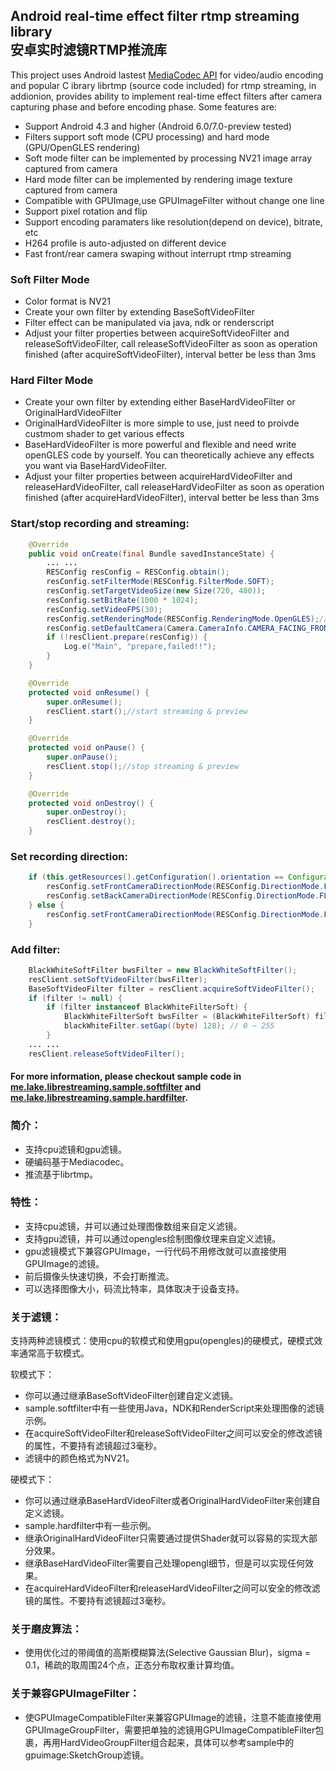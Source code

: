 ## Android real-time effect filter rtmp streaming library <br/> 安卓实时滤镜RTMP推流库

This project uses Android lastest [MediaCodec API](https://developer.android.com/reference/android/media/MediaCodec.html) for video/audio encoding and popular C ibrary librtmp (source code included) for rtmp streaming, in addionion, provides ability to implement real-time effect filters after camera capturing phase and before encoding phase. Some features are:

- Support Android 4.3 and higher (Android 6.0/7.0-preview tested)
- Filters support soft mode (CPU processing) and hard mode (GPU/OpenGLES rendering)
- Soft mode filter can be implemented by processing NV21 image array captured from camera  
- Hard mode filter can be implemented by rendering image texture captured from camera
- Compatible with GPUImage,use GPUImageFilter without change one line
- Support pixel rotation and flip
- Support encoding paramaters like resolution(depend on device), bitrate, etc
- H264 profile is auto-adjusted on different device
- Fast front/rear camera swaping without interrupt rtmp streaming

### Soft Filter Mode

- Color format is NV21
- Create your own filter by extending BaseSoftVideoFilter 
- Filter effect can be manipulated via java, ndk or renderscript
- Adjust your filter properties between acquireSoftVideoFilter and releaseSoftVideoFilter, call releaseSoftVideoFilter as soon as operation finished (after acquireSoftVideoFilter), interval better be less than 3ms


### Hard Filter Mode

- Create your own filter by extending either BaseHardVideoFilter or OriginalHardVideoFilter
- OriginalHardVideoFilter is more simple to use, just need to proivde custmom shader to get  various effects
- BaseHardVideoFilter is more powerful and flexible and need write openGLES code by yourself. You can theoretically achieve any effects you want via BaseHardVideoFilter.
- Adjust your filter properties between acquireHardVideoFilter and releaseHardVideoFilter, call releaseHardVideoFilter as soon as operation finished (after acquireHardVideoFilter), interval better be less than 3ms

### Start/stop recording and streaming:
```java
    @Override
    public void onCreate(final Bundle savedInstanceState) {
        ... ...
        RESConfig resConfig = RESConfig.obtain();
        resConfig.setFilterMode(RESConfig.FilterMode.SOFT);
        resConfig.setTargetVideoSize(new Size(720, 480));
        resConfig.setBitRate(1000 * 1024);
        resConfig.setVideoFPS(30);
        resConfig.setRenderingMode(RESConfig.RenderingMode.OpenGLES);//setrender mode in softmode
        resConfig.setDefaultCamera(Camera.CameraInfo.CAMERA_FACING_FRONT);
        if (!resClient.prepare(resConfig)) {
            Log.e("Main", "prepare,failed!!");
        }
    }

    @Override
    protected void onResume() {
        super.onResume();
        resClient.start();//start streaming & preview
    }

    @Override
    protected void onPause() {
        super.onPause();
        resClient.stop();//stop streaming & preview
    }

    @Override
    protected void onDestroy() {
        super.onDestroy();
        resClient.destroy();
    }
```

### Set recording direction:
```java
    if (this.getResources().getConfiguration().orientation == Configuration.ORIENTATION_PORTRAIT) {
        resConfig.setFrontCameraDirectionMode(RESConfig.DirectionMode.FLAG_DIRECTION_ROATATION_90 | RESConfig.DirectionMode.FLAG_DIRECTION_FLIP_HORIZONTAL);
        resConfig.setBackCameraDirectionMode(RESConfig.DirectionMode.FLAG_DIRECTION_ROATATION_90);
    } else {
        resConfig.setFrontCameraDirectionMode(RESConfig.DirectionMode.FLAG_DIRECTION_FLIP_HORIZONTAL);
    }
```

### Add filter:
```java
    BlackWhiteSoftFilter bwsFilter = new BlackWhiteSoftFilter();
    resClient.setSoftVideoFilter(bwsFilter);
    BaseSoftVideoFilter filter = resClient.acquireSoftVideoFilter();
    if (filter != null) {
        if (filter instanceof BlackWhiteFilterSoft) {
            BlackWhiteFilterSoft bwsFilter = (BlackWhiteFilterSoft) filter;
            blackWhiteFilter.setGap((byte) 128); // 0 ~ 255
        }
    ... ...
    resClient.releaseSoftVideoFilter();
```

#### For more information, please checkout sample code in [me.lake.librestreaming.sample.softfilter](https://github.com/lakeinchina/librestreaming/tree/master/sample/src/main/java/me/lake/librestreaming/sample/softfilter) and [me.lake.librestreaming.sample.hardfilter](https://github.com/lakeinchina/librestreaming/tree/master/sample/src/main/java/me/lake/librestreaming/sample/hardfilter).

### 简介：
- 支持cpu滤镜和gpu滤镜。
- 硬编码基于Mediacodec。
- 推流基于librtmp。

### 特性：
- 支持cpu滤镜，并可以通过处理图像数组来自定义滤镜。
- 支持gpu滤镜，并可以通过opengles绘制图像纹理来自定义滤镜。
- gpu滤镜模式下兼容GPUImage，一行代码不用修改就可以直接使用GPUImage的滤镜。
- 前后摄像头快速切换，不会打断推流。
- 可以选择图像大小，码流比特率，具体取决于设备支持。


### 关于滤镜：

支持两种滤镜模式：使用cpu的软模式和使用gpu(opengles)的硬模式，硬模式效率通常高于软模式。

软模式下：

- 你可以通过继承BaseSoftVideoFilter创建自定义滤镜。
- sample.softfilter中有一些使用Java，NDK和RenderScript来处理图像的滤镜示例。
- 在acquireSoftVideoFilter和releaseSoftVideoFilter之间可以安全的修改滤镜的属性，不要持有滤镜超过3毫秒。
- 滤镜中的颜色格式为NV21。

硬模式下：

- 你可以通过继承BaseHardVideoFilter或者OriginalHardVideoFilter来创建自定义滤镜。
- sample.hardfilter中有一些示例。
- 继承OriginalHardVideoFilter只需要通过提供Shader就可以容易的实现大部分效果。
- 继承BaseHardVideoFilter需要自己处理opengl细节，但是可以实现任何效果。
- 在acquireHardVideoFilter和releaseHardVideoFilter之间可以安全的修改滤镜的属性。不要持有滤镜超过3毫秒。


### 关于磨皮算法：

- 使用优化过的带阈值的高斯模糊算法(Selective Gaussian Blur)，sigma = 0.1，稀疏的取周围24个点，正态分布取权重计算均值。

### 关于兼容GPUImageFilter：

- 使GPUImageCompatibleFilter来兼容GPUImage的滤镜，注意不能直接使用GPUImageGroupFilter，需要把单独的滤镜用GPUImageCompatibleFilter包裹，再用HardVideoGroupFilter组合起来，具体可以参考sample中的gpuimage:SketchGroup滤镜。